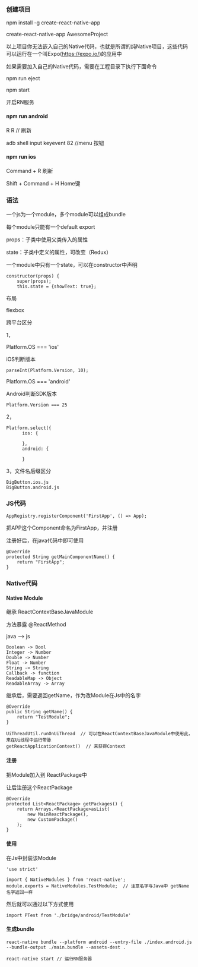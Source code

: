 ### 创建项目

npm install -g create-react-native-app

create-react-native-app AwesomeProject

以上项目你无法嵌入自己的Native代码，也就是所谓的纯Native项目，这些代码可以运行在一个叫Expo(https://expo.io/)的应用中

 如果需要加入自己的Native代码，需要在工程目录下执行下面命令

npm run eject



npm start

开启RN服务

#### npm run android

R R  // 刷新

adb shell input keyevent 82  //menu 按钮

#### npm run ios

Command + R 刷新

Shift + Command + H  Home键



### 语法

一个js为一个module，多个module可以组成bundle

每个module只能有一个default export



props：子类中使用父类传入的属性

state：子类中定义的属性，可改变（Redux）

一个module中只有一个state，可以在constructor中声明

```
constructor(props) {
    super(props);
    this.state = {showText: true};
```





布局

flexbox



跨平台区分

1，

Platform.OS === 'ios'

iOS判断版本

`parseInt(Platform.Version, 10);`

Platform.OS === 'android'

Android判断SDK版本

`Platform.Version === 25`

2，

```
Platform.select({
      ios: {
        
      },
      android: {
        
      }
```

3，文件名后缀区分

```
BigButton.ios.js
BigButton.android.js
```



### JS代码

```
AppRegistry.registerComponent('FirstApp', () => App);
```

把APP这个Component命名为FirstApp，并注册

注册好后，在java代码中即可使用

```
@Override
protected String getMainComponentName() {
	return "FirstApp";
}
```



### Native代码

#### Native Module

继承 ReactContextBaseJavaModule

方法暴露 @ReactMethod

java —> js

```
Boolean -> Bool
Integer -> Number
Double -> Number
Float -> Number
String -> String
Callback -> function
ReadableMap -> Object
ReadableArray -> Array
```



继承后，需要返回getName，作为改Module在Js中的名字

```
@Override
public String getName() {
	return "TestModule";
}
```



```
UiThreadUtil.runOnUiThread  // 可以在ReactContextBaseJavaModule中使用此，来在Ui线程中运行带脉
getReactApplicationContext()  // 来获得Context
```



#### 注册

把Module加入到 ReactPackage中

让后注册这个ReactPackage

```
@Override
protected List<ReactPackage> getPackages() {
	return Arrays.<ReactPackage>asList(
		new MainReactPackage(),
		new CustomPackage()
	);
}
```



#### 使用

在Js中封装该Module

```
'use strict'

import { NativeModules } from 'react-native';
module.exports = NativeModules.TestModule;  // 注意名字与Java中 getName 名字返回一样
```

然后就可以通过以下方式使用

```
import PTest from './bridge/android/TestModule'
```





#### 生成bundle

```
react-native bundle --platform android --entry-file ./index.android.js  --bundle-output ./main.bundle --assets-dest .
```



```
react-native start // 运行RN服务器
```

